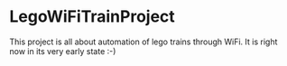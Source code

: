 # LegoWiFiTrainProject
This project is all about automation of lego trains through WiFi.
It is right now in its very early state :-)
